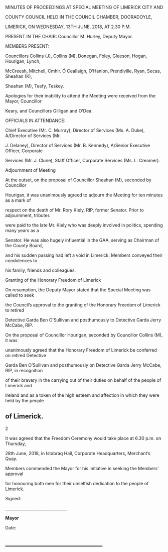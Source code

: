 MINUTES OF PROCEEDINGS AT SPECIAL MEETING OF LIMERICK CITY AND

COUNTY COUNCIL HELD IN THE COUNCIL CHAMBER, DOORADOYLE,

LIMERICK, ON WEDNESDAY, 13TH JUNE, 2018, AT 2.30 P.M.

PRESENT IN THE CHAIR:  Councillor M. Hurley, Deputy Mayor.

MEMBERS PRESENT:

Councillors Collins (J), Collins (M), Donegan, Foley, Gleeson, Hogan, Hourigan, Lynch,

McCreesh, Mitchell, Cmhlr. Ó Ceallaigh, O’Hanlon, Prendiville, Ryan, Secas, Sheahan (K),

Sheahan (M), Teefy, Teskey.

Apologies for their inability to attend the Meeting were received from the Mayor, Councillor

Keary, and Councillors Gilligan and O’Dea.

OFFICIALS IN ATTENDANCE:

Chief Executive (Mr. C. Murray), Director of Services (Ms. A. Duke), A/Director of Services (Mr.

J. Delaney), Director of Services (Mr. B. Kennedy), A/Senior Executive Officer, Corporate

Services (Mr. J. Clune), Staff Officer, Corporate Services (Ms. L. Creamer).

Adjournment of Meeting

At the outset, on the proposal of Councillor Sheahan (M), seconded by Councillor

Hourigan, it was unanimously agreed to adjourn the Meeting for ten minutes as a mark of

respect on the death of Mr. Rory Kiely, RIP, former Senator. Prior to adjournment, tributes

were paid to the late Mr. Kiely who was deeply involved in politics, spending many years as a

Senator. He was also hugely influential in the GAA, serving as Chairman of the County Board,

and his sudden passing had left a void in Limerick. Members conveyed their condolences to

his family, friends and colleagues.

Granting of the Honorary Freedom of Limerick

On resumption, the Deputy Mayor stated that the Special Meeting was called to seek

the Council’s approval to the granting of the Honorary Freedom of Limerick to retired

Detective Garda Ben O’Sullivan and posthumously to Detective Garda Jerry McCabe, RIP.

On the proposal of Councillor Hourigan, seconded by Councillor Collins (M), it was

unanimously agreed that the Honorary Freedom of Limerick be conferred on retired Detective

Garda Ben O’Sullivan and posthumously on Detective Garda Jerry McCabe, RIP, in recognition

of their bravery in the carrying out of their duties on behalf of the people of Limerick and

Ireland and as a token of the high esteem and affection in which they were held by the people

of Limerick.
---
2

It was agreed that the Freedom Ceremony would take place at 6.30 p.m. on Thursday,

28th June, 2018, in Istabraq Hall, Corporate Headquarters, Merchant’s Quay.

Members commended the Mayor for his initiative in seeking the Members’ approval

for honouring both men for their unselfish dedication to the people of Limerick.

Signed:

\_\_\_\_\_\_\_\_\_\_\_\_\_\_\_\_\_\_\_\_\_\_\_\_\_\_\_\_\_\_\_

**Mayor**

Date:

\_\_\_\_\_\_\_\_\_\_\_\_\_\_\_\_\_\_\_\_\_\_\_\_\_\_\_\_\_\_\_
---
